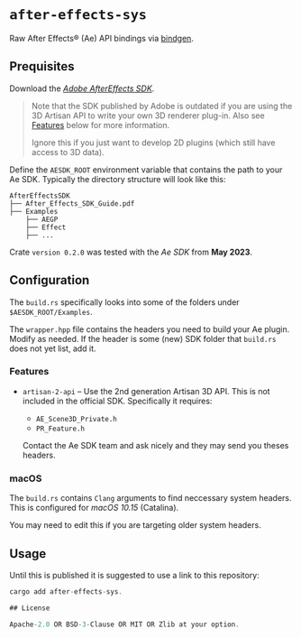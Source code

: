 # `after-effects-sys`

Raw After Effects® (Ae) API bindings via [bindgen](https://github.com/rust-lang/rust-bindgen).

## Prequisites

Download the [*Adobe AfterEffects SDK*](https://console.adobe.io/downloads/ae).
> Note that the SDK published by Adobe is outdated if you are using the 3D
> Artisan API to write your own 3D renderer plug-in.
> Also see [Features](#features) below for more information.
>
> Ignore this if you just want to develop 2D plugins (which still have
> access to 3D data).

Define the `AESDK_ROOT` environment variable that contains the path to your
Ae SDK. Typically the directory structure will look like this:

```
AfterEffectsSDK
├── After_Effects_SDK_Guide.pdf
├── Examples
    ├── AEGP
    ├── Effect
    ├── ...
```

Crate `version 0.2.0` was tested with the *Ae SDK* from **May 2023**.

## Configuration

The `build.rs` specifically looks into some of the folders under
`$AESDK_ROOT/Examples`.

The `wrapper.hpp` file contains the headers you need to build your Ae
plugin. Modify as needed. If the header is some (new) SDK folder that
`build.rs` does not yet list, add it.

### Features

* `artisan-2-api` – Use the 2nd generation Artisan 3D API. This is not
  included in the official SDK. Specifically it requires:
  * `AE_Scene3D_Private.h`
  * `PR_Feature.h`

  Contact the Ae SDK team and ask nicely and they may send you theses
  headers.

### macOS

The `build.rs` contains `Clang` arguments to find neccessary system headers.
This is configured for _macOS 10.15_ (Catalina).

You may need to edit this if you are targeting older system headers.

## Usage

Until this is published it is suggested to use a link to this repository:

````rust
cargo add after-effects-sys.

## License

Apache-2.0 OR BSD-3-Clause OR MIT OR Zlib at your option.
